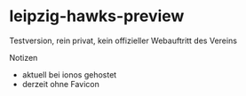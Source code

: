 # leipzig-hawks-preview
Testversion, rein privat, kein offizieller Webauftritt des Vereins

Notizen
- aktuell bei ionos gehostet
- derzeit ohne Favicon
